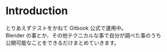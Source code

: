 # Introduction

とりあえずテストをかねて Gitbook 公式で運用中。  
Blender の事とか、その他テクニカルな事で自分が調べた事のうち  
公開可能なことをできるだけまとめていきます。
